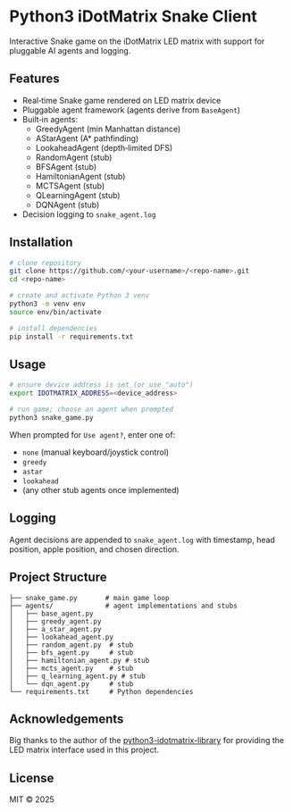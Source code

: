 # Python3 iDotMatrix Snake Client

Interactive Snake game on the iDotMatrix LED matrix with support for pluggable AI agents and logging.

## Features

- Real‑time Snake game rendered on LED matrix device
- Pluggable agent framework (agents derive from `BaseAgent`)
- Built‑in agents:
  - GreedyAgent (min Manhattan distance)
  - AStarAgent (A* pathfinding)
  - LookaheadAgent (depth‑limited DFS)
  - RandomAgent (stub)
  - BFSAgent (stub)
  - HamiltonianAgent (stub)
  - MCTSAgent (stub)
  - QLearningAgent (stub)
  - DQNAgent (stub)
- Decision logging to `snake_agent.log`

## Installation

```bash
# clone repository
git clone https://github.com/<your‑username>/<repo‑name>.git
cd <repo‑name>

# create and activate Python 3 venv
python3 -m venv env
source env/bin/activate

# install dependencies
pip install -r requirements.txt
```

## Usage

```bash
# ensure device address is set (or use "auto")
export IDOTMATRIX_ADDRESS=<device_address>

# run game; choose an agent when prompted
python3 snake_game.py
```

When prompted for `Use agent?`, enter one of:
- `none` (manual keyboard/joystick control)
- `greedy`
- `astar`
- `lookahead`
- (any other stub agents once implemented)

## Logging

Agent decisions are appended to `snake_agent.log` with timestamp, head position, apple position, and chosen direction.

## Project Structure

```
├── snake_game.py       # main game loop
├── agents/             # agent implementations and stubs
│   ├── base_agent.py
│   ├── greedy_agent.py
│   ├── a_star_agent.py
│   ├── lookahead_agent.py
│   ├── random_agent.py  # stub
│   ├── bfs_agent.py     # stub
│   ├── hamiltonian_agent.py # stub
│   ├── mcts_agent.py    # stub
│   ├── q_learning_agent.py # stub
│   └── dqn_agent.py     # stub
└── requirements.txt     # Python dependencies
```

## Acknowledgements

Big thanks to the author of the [python3-idotmatrix-library](https://github.com/derkalle4/python3-idotmatrix-library) for providing the LED matrix interface used in this project.

## License

MIT © 2025 <Your Name>